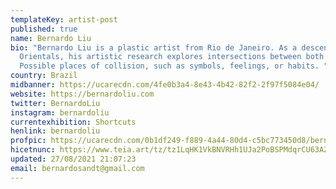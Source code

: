 ```yaml
---
templateKey: artist-post
published: true
name: Bernardo Liu
bio: "Bernardo Liu is a plastic artist from Rio de Janeiro. As a descendant of
  Orientals, his artistic research explores intersections between both cultures.
  Possible places of collision, such as symbols, feelings, or habits. "
country: Brazil
midbanner: https://ucarecdn.com/4fe0b3a4-8e43-4b42-82f2-2f97f5084e04/
website: https://bernardoliu.com
twitter: BernardoLiu
instagram: bernardoliu
currentexhibition: Shortcuts
henlink: bernardoliu
profpic: https://ucarecdn.com/0b1df249-f889-4a44-80d4-c5bc773450d8/bernardo_500c.gif
hicetnunc: https://www.teia.art/tz/tz1LqHK1VkBNVRHh1UJa2PoBSPMdqrCU63AZ
updated: 27/08/2021 21:07:23
email: bernardosandt@gmail.com
---
```


